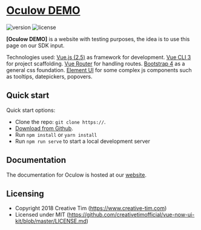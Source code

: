 # [Oculow DEMO](https://)


![version](https://img.shields.io/badge/version-1.0.0-blue.svg) ![license](https://img.shields.io/badge/license-MIT-blue.svg)


**[Oculow DEMO]** is a website with testing purposes, the idea is to
use this page on our SDK input.

Technologies used: 
[Vue.js (2.5)](https://vuejs.org/) as framework for development.
[Vue CLI 3](https://github.com/vuejs/vue-cli) for project scaffolding.
[Vue Router](https://router.vuejs.org/) for handling routes.
[Bootstrap 4](https://getbootstrap.com/docs/4.0/getting-started/introduction/) as a general css foundation.
[Element UI](http://element.eleme.io/#/en-US/component/installation) for some complex js components such as tooltips, datepickers, popovers.


## Quick start

Quick start options:

- Clone the repo: `git clone https://`.
- [Download from Github](https://github.com/creativetimofficial/vue-now-ui-kit/archive/master.zip).
- Run `npm install` or `yarn install`
- Run `npm run serve` to start a local development server


## Documentation
The documentation for Oculow is hosted at our [website](https://www.oculow.com/documentation/index.html).



## Licensing

- Copyright 2018 Creative Tim (https://www.creative-tim.com)
- Licensed under MIT (https://github.com/creativetimofficial/vue-now-ui-kit/blob/master/LICENSE.md)
